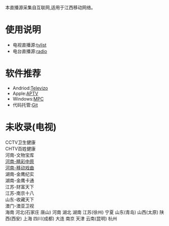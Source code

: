 本直播源采集自互联网,适用于江西移动网络。
# 使用说明
- 电视直播源:[tvlist](https://huangsuming.github.io/iptv/list/tvlist.txt)
- 电台直播源:[radio](https://huangsuming.github.io/iptv/list/radio.txt)

# 软件推荐
- Andriod:[Televizo](https://televizo.net/)
- Apple:[APTV](https://apps.apple.com/cn/app/id1630403500)
- Windows:[MPC](https://github.com/clsid2/mpc-hc/releases)
- 代码托管:[Git](https://www.cnblogs.com/jetsung/p/git-service.html)

# 未收录(电视)
  CCTV卫生健康<br>
  CHTV百姓健康<br>
  河南-文物宝库<br>
  [河南-睛彩中原](http://live.dxhmt.cn:9080/19903718786/854deb36f8db4c9098cad18cc35bd632.m3u8)<br>
  [河南-移动戏曲](http://live.dxhmt.cn:9080/19903718786/a9aab4c5eef74da18d684c75c6dd7e10.m3u8)<br>
  湖南-金鹰纪实<br>
  湖南-金鹰卡通<br>
  江苏-财富天下<br>
  江苏-南京十八<br>
  山东-收藏天下<br>
  澳门-澳亚卫视<br>
  海南 河北(石家庄 唐山) 河南 湖北 湖南 江苏(徐州) 宁夏 山东(青岛) 山西(太原) 陕西(西安) 上海 四川(成都) 大连 南京 天津 云南(昆明) 杭州<br>


